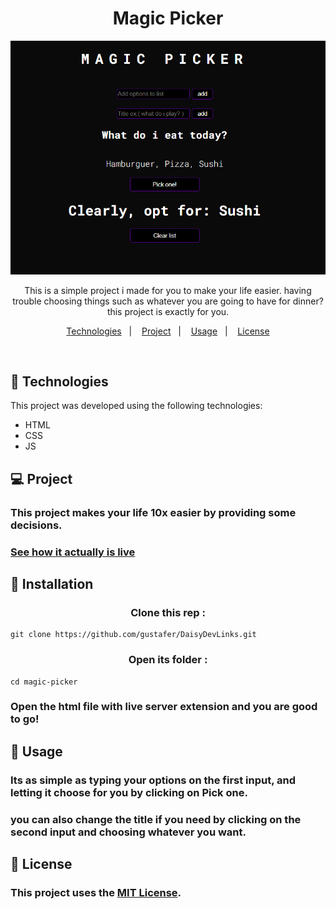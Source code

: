 <h1 align="center"> Magic Picker </h1>

<p align="center">
  <img alt="" src="./src/assets/readme-banner.png">
</p>

<p align="center">This is a simple project i made for you to make your life easier. having trouble choosing things such as whatever you are going to have for dinner? this project is exactly for you.  <br/>
</p>

<p align="center">
  <a href="#-technologies">Technologies</a>&nbsp;&nbsp;&nbsp;|&nbsp;&nbsp;&nbsp;
  <a href="#-project">Project</a>&nbsp;&nbsp;&nbsp;|&nbsp;&nbsp;&nbsp;
  <a href="#-usage">Usage</a>&nbsp;&nbsp;&nbsp;|&nbsp;&nbsp;&nbsp;
  <a href="#-license">License</a>
</p>

<br>

## 🚀 Technologies

This project was developed using the following technologies:

- HTML
- CSS
- JS

## 💻 Project

### This project makes your life 10x easier by providing some decisions.

### [See how it actually is live]()

## 💾 Installation

<h3 align="center"> Clone this rep :</h3>

```
git clone https://github.com/gustafer/DaisyDevLinks.git
```
<h3 align="center">  Open its folder :</h3>

```
cd magic-picker
```
### Open the html file with live server extension and you are good to go!

## 🔖 Usage

### Its as simple as typing your options on the first input, and letting it choose for you by clicking on **Pick one**.

### you can also change the title if you need by clicking on the second input and choosing whatever you want.

## 📖 License
### This project uses the [MIT License](/MIT-LICENSE.txt).